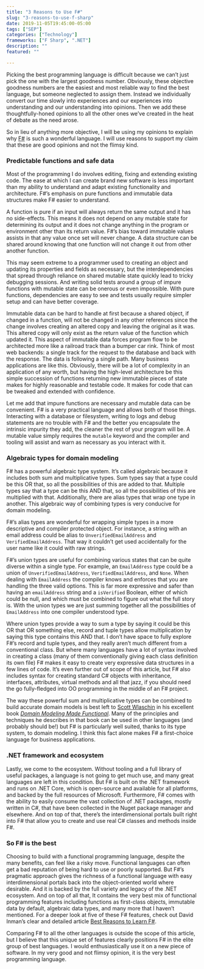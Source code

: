 ```yaml
---
title: "3 Reasons to Use F#"
slug: "3-reasons-to-use-f-sharp"
date: 2019-11-05T19:45:00-05:00
tags: ["SEP"]
categories: ["Technology"]
frameworks: ["F Sharp", ".NET"]
description: ""
featured: ""

---
```


Picking the best programming language is difficult because we can’t just pick the one with the largest goodness number. Obviously, these objective goodness numbers are the easiest and most reliable way to find the best language, but someone neglected to assign them. Instead we individually convert our time slowly into experiences and our experiences into understanding and our understanding into opinions. Then we add these thoughtfully-honed opinions to all the other ones we’ve created in the heat of debate as the need arose.

So in lieu of anything more objective, I will be using my opinions to explain why [F#](https://fsharp.org/) is such a wonderful language. I will use reasons to support my claim that these are good opinions and not the flimsy kind.

### Predictable functions and safe data

Most of the programming I do involves editing, fixing and extending existing code. The ease at which I can create brand new software is less important than my ability to understand and adapt existing functionality and architecture. F#’s emphasis on pure functions and immutable data structures make F# easier to understand.

A function is pure if an input will always return the same output and it has no side-effects. This means it does not depend on any mutable state for determining its output and it does not change anything in the program or environment other than its return value. F#’s bias toward immutable values assists in that any value once set will never change. A data structure can be shared around knowing that one function will not change it out from other another function.

This may seem extreme to a programmer used to creating an object and updating its properties and fields as necessary, but the interdependencies that spread through reliance on shared mutable state quickly lead to tricky debugging sessions. And writing solid tests around a group of impure functions with mutable state can be onerous or even impossible. With pure functions, dependencies are easy to see and tests usually require simpler setup and can have better coverage.

Immutable data can be hard to handle at first because a shared object, if changed in a function, will not be changed in any other references since the change involves creating an altered copy and leaving the original as it was. This altered copy will only exist as the return value of the function which updated it. This aspect of immutable data forces program flow to be architected more like a railroad track than a bumper car rink. Think of most web backends: a single track for the request to the database and back with the response. The data is following a single path. Many business applications are like this. Obviously, there will be a lot of complexity in an application of any worth, but having the high-level architecture be this simple succession of functions returning new immutable pieces of state makes for highly reasonable and testable code. It makes for code that can be tweaked and extended with confidence.

Let me add that impure functions are necessary and mutable data can be convenient. F# is a very practical language and allows both of those things. Interacting with a database or filesystem, writing to logs and debug statements are no trouble with F# and the better you encapsulate the intrinsic impurity they add, the cleaner the rest of your program will be. A mutable value simply requires the `mutable` keyword and the compiler and tooling will assist and warn as necessary as you interact with it.

### Algebraic types for domain modeling

F# has a powerful algebraic type system. It’s called algebraic because it includes both sum and multiplicative types. Sum types say that a type could be this OR that, so all the possibilities of this are added to that. Multiple types say that a type can be this AND that, so all the possibilities of this are multiplied with that. Additionally, there are alias types that wrap one type in another. This algebraic way of combining types is very conducive for domain modeling.

F#’s alias types are wonderful for wrapping simple types in a more descriptive and compiler protected object. For instance, a string with an email address could be alias to `UnverifiedEmailAddress` and `VerifiedEmailAddress`. That way it couldn’t get used accidentally for the user name like it could with raw strings.

F#’s union types are useful for combining various states that can be quite diverse within a single type. For example, an `EmailAddress` type could be a union of `UnverifiedEmailAddress`, `VerifiedEmailAddress`, and `None`. When dealing with `EmailAddress` the compiler knows and enforces that you are handling the three valid options. This is far more expressive and safer than having an `emailAddress` string and a `isVerified` Boolean, either of which could be null, and which must be combined to figure out what the full story is. With the union types we are just summing together all the possibilities of `EmailAddress` into one compiler understood type.

Where union types provide a way to sum a type by saying it could be this OR that OR something else, record and tuple types allow multiplication by saying this type contains this AND that. I don’t have space to fully explore F#’s record and tuple types, and they really aren’t much different from a conventional class. But where many languages have a lot of syntax involved in creating a class (many of them conventionally giving each class definition its own file) F# makes it easy to create very expressive data structures in a few lines of code. It’s even further out of scope of this article, but F# also includes syntax for creating standard C# objects with inheritance, interfaces, attributes, virtual methods and all that jazz, if you should need the go fully-fledged into OO programming in the middle of an F# project.

The way these powerful sum and multiplicative types can be combined to build accurate domain models is best left to [Scott Wlaschin](https://fsharpforfunandprofit.com/) in his excellent book [_Domain Modeling Made Functional_](https://fsharpforfunandprofit.com/books/#domain-modeling-made-functional-ebook-and-paper). Many of the principles and techniques he describes in that book can be used in other languages (and probably should be!) but F# is particularly well suited, thanks to its type system, to domain modeling. I think this fact alone makes F# a first-choice language for business applications.

### .NET framework and ecosystem

Lastly, we come to the ecosystem. Without tooling and a full library of useful packages, a language is not going to get much use, and many great languages are left in this condition. But F# is built on the .NET framework and runs on .NET Core, which is open-source and available for all platforms, and backed by the full resources of Microsoft. Furthermore, F# comes with the ability to easily consume the vast collection of .NET packages, mostly written in C#, that have been collected in the Nuget package manager and elsewhere. And on top of that, there’s the interdimensional portals built right into F# that allow you to create and use real C# classes and methods inside F#.

### So F# is the best

Choosing to build with a functional programming language, despite the many benefits, can feel like a risky move. Functional languages can often get a bad reputation of being hard to use or poorly supported. But F#’s pragmatic approach gives the richness of a functional language with easy interdimensional portals back into the object-oriented world where desirable. And it is backed by the full variety and legacy of the .NET ecosystem. And on top of all that, It contains the very best mix of functional programming features including functions as first-class objects, immutable data by default, algebraic data types, and many more that I haven’t mentioned. For a deeper look at five of these F# features, check out David Inman’s clear and detailed article [Best Reasons to Learn F#](https://www.sep.com/sep-blog/2019/10/03/best-reasons-for-learning-f/).

Comparing F# to all the other languages is outside the scope of this article, but I believe that this unique set of features clearly positions F# in the elite group of best languages. I would enthusiastically use it on a new piece of software. In my very good and not flimsy opinion, it is the very best programming language.
